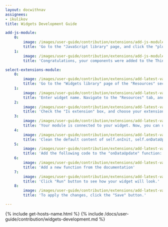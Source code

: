 ```yaml
---
layout: docwithnav
assignees:
- ikulikov
title: Widgets Development Guide

add-js-module:
    0:
        image: /images/user-guide/contribution/extensions/add-js-module-1-ce.png
        title: 'Go to the "JavaScript library" page, and click the "plus" icon. In the pop-up that opens, select "Extension" in the "JavaScript type" selector, enter title for your module, and drag the file with your compiled components. Then, click "Add".'
    1:
        image: /images/user-guide/contribution/extensions/add-js-module-2-ce.png
        title: 'Congratulations, your components were added to the ThingsBoard!'

select-extensions-module:
    0:
        image: /images/user-guide/contribution/extensions/add-latest-values-widget-1-ce.png
        title: 'Go to the "Widgets library" page of the "Resources" section. Click the "plus" icon in the upper-right corner of the window, and select the "Create new widget" option. Then, select widget type - "Latest widget";'
    1:
        image: /images/user-guide/contribution/extensions/add-latest-values-widget-2-ce.png
        title: 'Enter widget name. Navigate to the "Resources" tab, and click "Add" button;'
    2:
        image: /images/user-guide/contribution/extensions/add-latest-values-widget-3-ce.png
        title: 'Check the "Is extension" box, and choose your extension module from the drop-down menu;'
    3:
        image: /images/user-guide/contribution/extensions/add-latest-values-widget-4-ce.png
        title: 'Your module is connected to your widget. Now, you can use your angular components. Go the "HTML" tab, and add the custom component. In our case it will be "tb-example-table".'
    4:
        image: /images/user-guide/contribution/extensions/add-latest-values-widget-5-ce.png
        title: 'Clean the default content of self.onInit, self.onDataUpdated, self.onResize, self.onDestroy functions'
    5:
        image: /images/user-guide/contribution/extensions/add-latest-values-widget-6-ce.png
        title: 'Add the following code to the "onDataUpdate" function: "self.ctx.$scope.exampleTableComponent.onDataUpdated();"'
    6:
        image: /images/user-guide/contribution/extensions/add-latest-values-widget-7-ce.png
        title: 'Add a new function from the documentation'
    7:
        image: /images/user-guide/contribution/extensions/add-latest-values-widget-8-ce.png
        title: 'Click "Run" button to see how your widget will look.'
    8:
        image: /images/user-guide/contribution/extensions/add-latest-values-widget-9-ce.png
        title: 'To apply the changes, click the "Save" button.'

---
```


{% include get-hosts-name.html %}
{% include /docs/user-guide/contribution/widgets-development.md %}